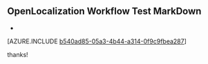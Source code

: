 ## OpenLocalization Workflow Test MarkDown
* 

[AZURE.INCLUDE [b540ad85-05a3-4b44-a314-0f9c9fbea287](calleeMd1.md)]

 
thanks!